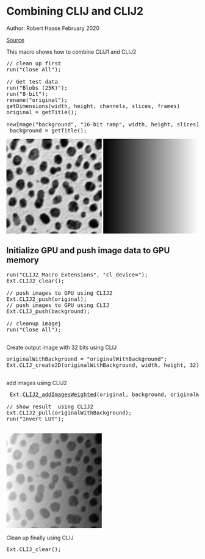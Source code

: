 

# Combining CLIJ and CLIJ2 
Author: Robert Haase
        February 2020

[Source](https://github.com/clij/clij2-docs/tree/master/src/main/macro/clij1_clij2_combination.ijm)


This macro shows how to combine CLIJ1 and CLIJ2

<pre class="highlight">
// clean up first 
run("Close All"); 
 
// Get test data 
run("Blobs (25K)"); 
run("8-bit");
rename("original");
getDimensions(width, height, channels, slices, frames)
original = getTitle();

newImage("background", "16-bit ramp", width, height, slices);
 background = getTitle();
</pre>
<a href="image_1587651657700.png"><img src="image_1587651657700.png" width="250" alt="original"/></a>
<a href="image_1587651657761.png"><img src="image_1587651657761.png" width="250" alt="background"/></a>

## Initialize GPU and push image data to GPU memory

<pre class="highlight">
run("CLIJ2 Macro Extensions", "cl_device="); 
Ext.CLIJ2_clear(); 
 
// push images to GPU using CLIJ2
Ext.CLIJ2_push(original);
// push images to GPU using CLIJ
Ext.CLIJ_push(background);

// cleanup imagej 
run("Close All"); 

</pre>

Create output image with 32 bits using CLIJ

<pre class="highlight">
originalWithBackground = "originalWithBackground";
Ext.CLIJ_create2D(originalWithBackground, width, height, 32);

</pre>

add images using CLIJ2

<pre class="highlight">
 Ext.<a href="https://clij.github.io/clij2-docs/reference_addImagesWeighted">CLIJ2_addImagesWeighted</a>(original, background, originalWithBackground, 1, 0.01);
 
// show result  using CLIJ2
Ext.CLIJ2_pull(originalWithBackground); 
run("Invert LUT"); 

</pre>
<a href="image_1587651657842.png"><img src="image_1587651657842.png" width="250" alt="originalWithBackground"/></a>

Clean up finally using CLIJ

<pre class="highlight">
Ext.CLIJ_clear();

</pre>




